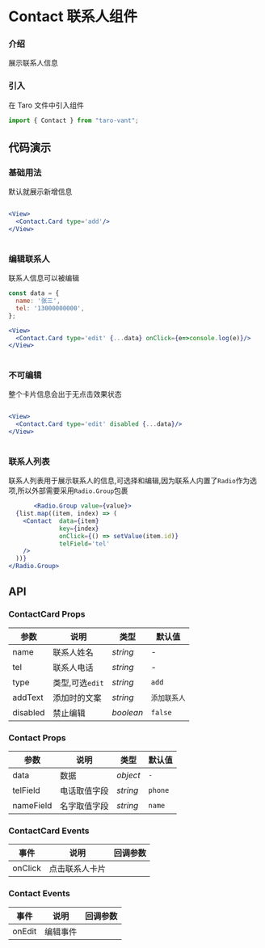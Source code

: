 # Contact 联系人组件

### 介绍

展示联系人信息

### 引入

在 Taro 文件中引入组件

```js
import { Contact } from "taro-vant"; 
```

## 代码演示

### 基础用法

默认就展示新增信息

```jsx

<View>
  <Contact.Card type='add'/>
</View>
 
```

### 编辑联系人

联系人信息可以被编辑 

```jsx
const data = {
  name: '张三',
  tel: '13000000000',
};

<View>
  <Contact.Card type='edit' {...data} onClick={e=>console.log(e)}/>
</View>
 
```

### 不可编辑

整个卡片信息会出于无点击效果状态

```jsx

<View>
  <Contact.Card type='edit' disabled {...data}/>
</View>
 
```

### 联系人列表

联系人列表用于展示联系人的信息,可选择和编辑,因为联系人内置了`Radio`作为选项,所以外部需要采用`Radio.Group`包裹

```jsx
       <Radio.Group value={value}>
  {list.map((item, index) => (
    <Contact  data={item}
              key={index}
              onClick={() => setValue(item.id)}
              telField='tel'
    />
  ))}
</Radio.Group>
```

## API

### ContactCard Props

|  参数  | 说明 | 类型 | 默认值 |
| --- | --- | --- | --- |
|  name  | 联系人姓名 | _string_ | - |
|  tel  | 联系人电话 | _string_ | - |
|  type  | 类型,可选`edit` | _string_ | `add`  |
|  addText  | 添加时的文案 | _string_ | `添加联系人` |
|  disabled  | 禁止编辑 | _boolean_ | `false`  |

### Contact Props
|  参数  | 说明 | 类型 | 默认值 |
| --- | --- | --- | --- |
|  data  | 数据 | _object_ | `-` |
|  telField  | 电话取值字段 | _string_ | `phone` |
|  nameField  | 名字取值字段 | _string_ | `name` |

### ContactCard Events

|  事件  | 说明 | 回调参数 |
| --- | --- | --- |
|  onClick  | 点击联系人卡片 |  |


### Contact Events

|  事件  | 说明 | 回调参数 |
| --- | --- | --- |
|  onEdit  | 编辑事件 |  |

